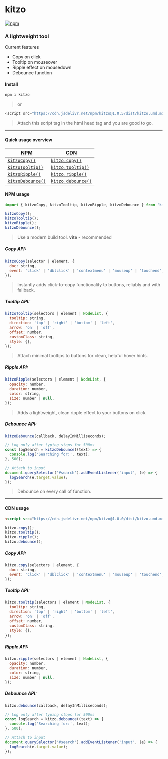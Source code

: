 # kitzo

[![npm](https://img.shields.io/npm/v/kitzo)](https://www.npmjs.com/package/kitzo)

### A lightweight tool

Current features

- Copy on click
- Tooltip on mouseover
- Ripple effect on mousedown
- Debounce function

#### Install

```bash
npm i kitzo
```

> or

```javascript
<script src="https://cdn.jsdelivr.net/npm/kitzo@1.0.5/dist/kitzo.umd.min.js"></script>
```

> Attach this script tag in the html head tag and you are good to go.

---

#### Quick usage overview

| [NPM](#npm-usage)                | [CDN](#cdn-usage)                     |
| -------------------------------- | ------------------------------------- |
| [`kitzoCopy()`](#copy-api)       | [`kitzo.copy()`](#copy-api-1)         |
| [`kitzoTooltip()`](#tooltip-api) | [`kitzo.tooltip()`](#tooltip-api-1)   |
| [`kitzoRipple()`](#ripple-api)   | [`kitzo.ripple()`](#ripple-api-1)     |
| [`kitzoDebounce()`](#debounce)   | [`kitzo.debounce()`](#debounce-api-1) |

#### NPM usage

```javascript
import { kitzoCopy, kitzoTooltip, kitzoRipple, kitzoDebounce } from 'kitzo';
```

```javascript
kitzoCopy();
kitzoTooltip();
kitzoRipple();
kitzoDebounce();
```

> Use a modern build tool. **vite** - recommended

##### Copy API:

```javascript
kitzoCopy(selector | element, {
  doc: string,
  event: 'click' | 'dblclick' | 'contextmenu' | 'mouseup' | 'touchend',
});
```

> Instantly adds click-to-copy functionality to buttons, reliably and with fallback.

##### Tooltip API:

```javascript
kitzoTooltip(selectors | element | NodeList, {
  tooltip: string,
  direction: 'top' | 'right' | 'bottom' | 'left',
  arrow: 'on' | 'off',
  offset: number,
  customClass: string,
  style: {},
});
```

> Attach minimal tooltips to buttons for clean, helpful hover hints.

##### Ripple API:

```javascript
kitzoRipple(selectors | element | NodeList, {
  opacity: number,
  duration: number,
  color: string,
  size: number | null,
});
```

> Adds a lightweight, clean ripple effect to your buttons on click.

##### Debounce API:

```javascript
kitzoDebounce(callback, delayInMilliseconds);
```

```javascript
// Log only after typing stops for 500ms
const logSearch = kitzoDebounce((text) => {
  console.log('Searching for:', text);
}, 500);

// Attach to input
document.querySelector('#search').addEventListener('input', (e) => {
  logSearch(e.target.value);
});
```

> Debounce on every call of function.

---

#### CDN usage

```html
<script src="https://cdn.jsdelivr.net/npm/kitzo@1.0.0/dist/kitzo.umd.min.js"></script>
```

```javascript
kitzo.copy();
kitzo.tooltip();
kitzo.ripple();
kitzo.debounce();
```

##### Copy API:

```javascript
kitzo.copy(selectors | element, {
  doc: string,
  event: 'click' | 'dblclick' | 'contextmenu' | 'mouseup' | 'touchend',
});
```

##### Tooltip API:

```javascript
kitzo.tooltip(selectors | element | NodeList, {
  tooltip: string,
  direction: 'top' | 'right' | 'bottom' | 'left',
  arrow: 'on' | 'off',
  offset: number,
  customClass: string,
  style: {},
});
```

##### Ripple API:

```javascript
kitzo.ripple(selectors | element | NodeList, {
  opacity: number,
  duration: number,
  color: string,
  size: number | null,
});
```

##### Debounce API:

```javascript
kitzo.debounce(callback, delayInMilliseconds);
```

```javascript
// Log only after typing stops for 500ms
const logSearch = kitzo.debounce((text) => {
  console.log('Searching for:', text);
}, 500);

// Attach to input
document.querySelector('#search').addEventListener('input', (e) => {
  logSearch(e.target.value);
});
```
